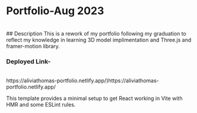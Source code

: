 # Portfolio-Aug 2023
<br/>
## Description
This is a rework of my portfolio following my graduation to reflect my knowledge in learning 3D model implimentation and Three.js and framer-motion library. 

### Deployed Link-
<br/>
https://aliviathomas-portfolio.netlify.app/)https://aliviathomas-portfolio.netlify.app/

This template provides a minimal setup to get React working in Vite with HMR and some ESLint rules.
